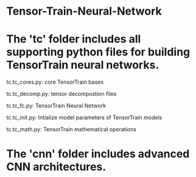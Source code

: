 # Tensor-Train-Neural-Network

# The 'tc' folder includes all supporting python files for building TensorTrain neural networks.
  
  tc.tc_cores.py: core TensorTrain bases
  
  tc.tc_decomp.py: tensor decompostion files
  
  tc.tc_fc.py: TensorTrain Neural Network
  
  tc.tc_init.py: Intialize model parameters of TensorTrain models
  
  tc.tc_math.py: TensorTrain mathematical operations
  
# The 'cnn' folder includes advanced CNN architectures.
 
 


